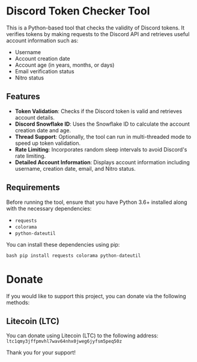 # Discord Token Checker Tool

This is a Python-based tool that checks the validity of Discord tokens. It verifies tokens by making requests to the Discord API and retrieves useful account information such as:

- Username
- Account creation date
- Account age (in years, months, or days)
- Email verification status
- Nitro status

## Features

- **Token Validation**: Checks if the Discord token is valid and retrieves account details.
- **Discord Snowflake ID**: Uses the Snowflake ID to calculate the account creation date and age.
- **Thread Support**: Optionally, the tool can run in multi-threaded mode to speed up token validation.
- **Rate Limiting**: Incorporates random sleep intervals to avoid Discord's rate limiting.
- **Detailed Account Information**: Displays account information including username, creation date, email, and Nitro status.

## Requirements

Before running the tool, ensure that you have Python 3.6+ installed along with the necessary dependencies:

- `requests`
- `colorama`
- `python-dateutil`

You can install these dependencies using pip:

``bash
pip install requests colorama python-dateutil``




# Donate

If you would like to support this project, you can donate via the following methods:

## Litecoin (LTC)
You can donate using Litecoin (LTC) to the following address:  
`ltc1qmy3jffpmvhl7wav64nhx0jweg6jyfsm5peq50z`

Thank you for your support!




